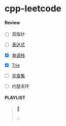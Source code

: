 # cpp-leetcode

#### Review
- [ ] 双指针
- [ ] [表达式](/markdown/%E4%B8%93%E9%A2%98%20-%20%E8%A1%A8%E8%BE%BE%E5%BC%8F.md)
- [x] [单调栈](/markdown/%E4%B8%93%E9%A2%98%20-%20%E5%8D%95%E8%B0%83%E6%A0%88.md)
- [x] [Trie](/markdown/%E4%B8%93%E9%A2%98%20-%20Trie.md)
- [ ] [并查集](/markdown/%E4%B8%93%E9%A2%98%20-%20%E5%B9%B6%E6%9F%A5%E9%9B%86.md)
- [ ] 约瑟夫环



#### PLAYLIST
> 🎵&nbsp;
>
> 🎶&nbsp;

